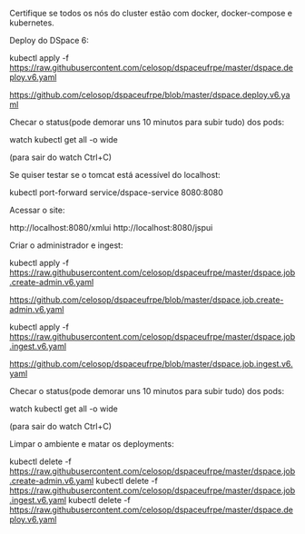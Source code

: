 Certifique se todos os nós do cluster estão com docker, docker-compose e kubernetes.

Deploy do DSpace 6:

kubectl apply -f https://raw.githubusercontent.com/celosop/dspaceufrpe/master/dspace.deploy.v6.yaml

https://github.com/celosop/dspaceufrpe/blob/master/dspace.deploy.v6.yaml

Checar o status(pode demorar uns 10 minutos para subir tudo) dos pods:

watch kubectl get all -o wide

(para sair do watch Ctrl+C)

Se quiser testar se o tomcat está acessível do localhost:

kubectl port-forward service/dspace-service 8080:8080

Acessar o site:

http://localhost:8080/xmlui
http://localhost:8080/jspui

Criar o administrador e ingest:

kubectl apply -f https://raw.githubusercontent.com/celosop/dspaceufrpe/master/dspace.job.create-admin.v6.yaml

https://github.com/celosop/dspaceufrpe/blob/master/dspace.job.create-admin.v6.yaml

kubectl apply -f https://raw.githubusercontent.com/celosop/dspaceufrpe/master/dspace.job.ingest.v6.yaml

https://github.com/celosop/dspaceufrpe/blob/master/dspace.job.ingest.v6.yaml

Checar o status(pode demorar uns 10 minutos para subir tudo) dos pods:

watch kubectl get all -o wide

(para sair do watch Ctrl+C)


Limpar o ambiente e matar os deployments:

kubectl delete -f https://raw.githubusercontent.com/celosop/dspaceufrpe/master/dspace.job.create-admin.v6.yaml
kubectl delete -f https://raw.githubusercontent.com/celosop/dspaceufrpe/master/dspace.job.ingest.v6.yaml
kubectl delete -f https://raw.githubusercontent.com/celosop/dspaceufrpe/master/dspace.deploy.v6.yaml
